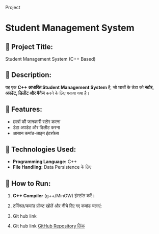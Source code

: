 Project
# Student Management System

## 📌 Project Title:
Student Management System (C++ Based)

## 📝 Description:
यह एक **C++ आधारित Student Management System** है, जो छात्रों के डेटा को **स्टोर, अपडेट, डिलीट और मैनेज** करने के लिए बनाया गया है।

## 🔹 Features:
- छात्रों की जानकारी स्टोर करना  
- डेटा अपडेट और डिलीट करना  
- आसान कमांड-लाइन इंटरफेस  

## 🚀 Technologies Used:
- **Programming Language:** C++  
- **File Handling:** Data Persistence के लिए  

## 📂 How to Run:
1. **C++ Compiler** (g++/MinGW) इंस्टॉल करें।  
2. टर्मिनल/कमांड प्रॉम्प्ट खोलें और नीचे दिए गए कमांड चलाएं:

3. Git hub link

4. Git hub link
[GitHub Repository लिंक](https://github.com/Dhanushmaurya/Student-management-system)


